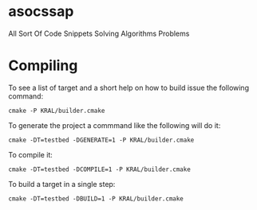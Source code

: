 asocssap
========

All Sort Of Code Snippets Solving Algorithms Problems

Compiling
=========

To see a list of target and a short help on how to build issue the following command:

    cmake -P KRAL/builder.cmake

To generate the project a commmand like the following will do it:

    cmake -DT=testbed -DGENERATE=1 -P KRAL/builder.cmake

To compile it:

    cmake -DT=testbed -DCOMPILE=1 -P KRAL/builder.cmake

To build a target in a single step:

    cmake -DT=testbed -DBUILD=1 -P KRAL/builder.cmake
